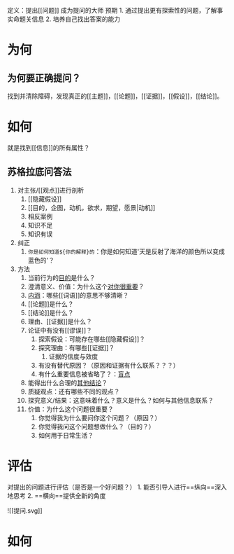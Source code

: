 定义：提出[[问题]]
成为提问的大师
预期
	1. 通过提出更有探索性的问题，了解事实命题关信息
	2. 培养自己找出答案的能力

# 为何
## 为何要正确提问？
找到并清除障碍，发现真正的[[主题]]，[[论题]]，[[证据]]，[[假设]]，[[结论]]。
# 如何
就是找到[[信息]]的所有属性？
## 苏格拉底问答法
1. 对主张/[[观点]]进行剖析
	1. [[隐藏假设]] 
	2. [[目的，企图，动机，欲求，期望，愿景|动机]] 
	3. 相反案例
	4. 知识不足
	5. 知识有误
2. 纠正
	1. `你是如何知道${你的解释}的`：你是如何知道'天是反射了海洋的颜色所以变成蓝色的'？
3. 方法
	1. 当前行为的<u>目的</u>是什么？ 
	2. 澄清意义、价值：为什么这个<u>对你很重要</u>？
	3. <u>内涵</u>：哪些[[词语]]的意思不够清晰？
	4. [[论题]]是什么？
	5. [[结论]]是什么？
	6. 理由、[[证据]]是什么？
	7. 论证中有没有[[谬误]]？
		1. 探索假设：可能存在哪些[[隐藏假设]]？
		2. 探究理由：有哪些[[证据]]？
			1. 证据的信度与效度
		3. 有没有替代原因？（原因和证据有什么联系？？？）
		4. 有什么重要信息被省略了？：<u>盲点</u> 
	8. 能得出什么合理的<u>其他结论</u>？
	9. 质疑观点：还有哪些不同的观点？
	10. 探究意义/结果：这意味着什么？意义是什么？如何与其他信息联系？
	11. 价值：为什么这个问题很重要？
		1. 你觉得我为什么要问你这个问题？（原因？）
		2. 你觉得我问这个问题想做什么？（目的？）
		3. 如何用于日常生活？
# 评估
对提出的问题进行评估（是否是一个好问题？）
	1. 能否引导人进行==纵向==深入地思考
	2. ==横向==提供全新的角度

![[提问.svg]]


# 如何
